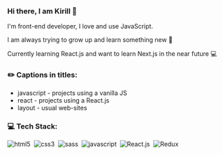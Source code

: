 ### Hi there, I am Kirill 👋
I'm front-end developer, I love and use JavaScript.

I am always trying to grow up and learn something new 🌱

Currently learning React.js and want to learn Next.js in the near future 💻

### ✏️ Сaptions in titles:
- javascript - projects using a vanilla JS
- react - projects using a React.js
- layout - usual web-sites

### 💻 Tech Stack:
<img src="https://img.shields.io/badge/html-E34F26.svg?&style=for-the-badge&logo=html5&logoColor=fff" alt="html5" />&nbsp;
<img src="https://img.shields.io/badge/css-1572B6.svg?&style=for-the-badge&logo=css3&logoColor=fff" alt="css3" />&nbsp;
<img src="https://img.shields.io/badge/sass-CF649A.svg?&style=for-the-badge&logo=sass&logoColor=fff" alt="sass" />&nbsp;
<img alt="javascript" src="https://img.shields.io/badge/javascript-F7DF1E.svg?&style=for-the-badge&logo=javascript&logoColor=fff" />&nbsp;
<img src="https://img.shields.io/badge/react-61DAFB.svg?&style=for-the-badge&logo=react&logoColor=fff" alt="React.js" />&nbsp;
<img src="https://img.shields.io/badge/redux-764ABC.svg?&style=for-the-badge&logo=redux&logoColor=fff"  alt="Redux" />&nbsp;
